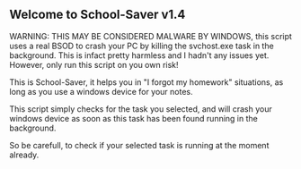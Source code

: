 Welcome to School-Saver v1.4
---

WARNING: THIS MAY BE CONSIDERED MALWARE BY WINDOWS, this script uses a real BSOD to crash your PC
by killing the svchost.exe task in the background. This is infact pretty harmless and I hadn't any issues yet.
However, only run this script on you own risk!



This is School-Saver, it helps you in "I forgot my homework" situations,
as long as you use a windows device for your notes.

This script simply checks for the task you selected, and will crash your windows
device as soon as this task has been found running in the background.

So be carefull, to check if your selected
task is running at the moment already.
